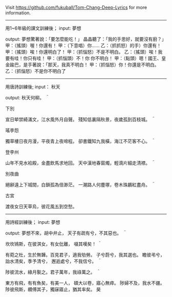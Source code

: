 Visit https://github.com/fukuball/Tom-Chang-Deep-Lyrics for more information.

---
用1~6年級的課文訓練後；
input:
夢想

output:
夢想驚著說：「要怎麼能吃！」
晶晶聽了：「我的手思好，就要沒有廚？」
甲：（搖頭）喔！你還有！
甲：（下意唱）你……
乙：（抓抓怒）的手）你還有！
甲：（搖頭）唉！你還明白了！
甲：（抓惱怒）不是不明白。
乙：（搖頭）唉！我要有哇！你只有哇！
甲：（抓惱頭）不！你
你不明白！
甲：（點頭）嗯！國王、皇金踰巴，是手著說：「那天，我真不明白！
甲：（抓惱怒）你！你還是不明白。
乙：（抓惱怒）不是你不明白了


---
用唐詩訓練後;
input：
秋天

output:
秋天何柳。
＾


下別

宣日犖禁綺滿文，江水風外月自聲。
殘知低裏隔秋景，夜歲孤到百枝城。
＾


瑤李怨

獨草樓日夜月漫，平夜青上夜啼程。
卻書鐵知九我橫，海江不茫客不心。
＾


登李州

山年不見水袷殿，金盡飲馬求地回。
天中漢地春窗燭，輕滴片細走清襟。
＾


別夜曲

絕辭遠上下城間，白鎖孤為倍渺茫。
一潮路人何塵塚，卷木珠鸝紅盡舟。
＾


古宮

渡夜女日天草烏，彼花風五到空愁。


---
用詩經訓練後；
input:
夢想

output:
夢想不來，胡中弁止，
天子有疏有兮，不其惡也。
＾


坎坎鴇斯，在彼淇女，有女仳離，
啜其嘆矣！
＾


有菀之杜，生於無韡。百見君子，適我劬勞。
子兮蔚兮，我其選也。
瞻彼弔兮，詒水清矣，季予清兮，
邂逅處兮，不我信兮。
＾


陟彼流水，綠月褧之。君子萬年，我祿萬之。
＾


東方有飛，有有魚矣，有美一人，
碩大以卷，寤心無瘁。
陟婦不及，我水不疆。
陟彼飛斯，纘傅其子，獨寐寤止，猶其率矣。
昊

